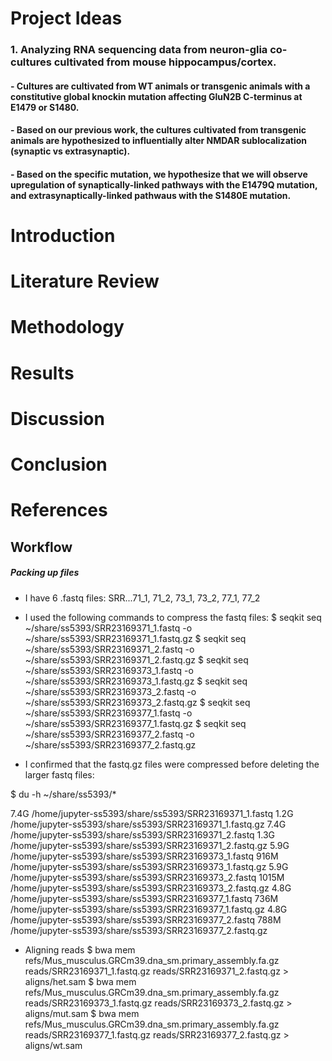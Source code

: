 # Project Ideas 

### 1. Analyzing RNA sequencing data from neuron-glia co-cultures cultivated from mouse hippocampus/cortex.
#### - Cultures are cultivated from WT animals or transgenic animals with a constitutive global knockin mutation affecting GluN2B C-terminus at E1479 or S1480. 
#### - Based on our previous work, the cultures cultivated from transgenic animals are hypothesized to influentially alter NMDAR sublocalization (synaptic vs extrasynaptic).
#### - Based on the specific mutation, we hypothesize that we will observe upregulation of synaptically-linked pathways with the E1479Q mutation, and extrasynaptically-linked pathwaus with the S1480E mutation.


# Introduction

# Literature Review

# Methodology

# Results

# Discussion

# Conclusion

# References


## Workflow

##### Packing up files 
 - I have 6 .fastq files: SRR...71_1, 71_2, 73_1, 73_2, 77_1, 77_2 
 
 - I used the following commands to compress the fastq files:
$ seqkit seq ~/share/ss5393/SRR23169371_1.fastq -o ~/share/ss5393/SRR23169371_1.fastq.gz
$ seqkit seq ~/share/ss5393/SRR23169371_2.fastq -o ~/share/ss5393/SRR23169371_2.fastq.gz
$ seqkit seq ~/share/ss5393/SRR23169373_1.fastq -o ~/share/ss5393/SRR23169373_1.fastq.gz
$ seqkit seq ~/share/ss5393/SRR23169373_2.fastq -o ~/share/ss5393/SRR23169373_2.fastq.gz
$ seqkit seq ~/share/ss5393/SRR23169377_1.fastq -o ~/share/ss5393/SRR23169377_1.fastq.gz
$ seqkit seq ~/share/ss5393/SRR23169377_2.fastq -o ~/share/ss5393/SRR23169377_2.fastq.gz

- I confirmed that the fastq.gz files were compressed before deleting the larger fastq files: 

$ du -h ~/share/ss5393/*

7.4G    /home/jupyter-ss5393/share/ss5393/SRR23169371_1.fastq
1.2G    /home/jupyter-ss5393/share/ss5393/SRR23169371_1.fastq.gz
7.4G    /home/jupyter-ss5393/share/ss5393/SRR23169371_2.fastq
1.3G    /home/jupyter-ss5393/share/ss5393/SRR23169371_2.fastq.gz
5.9G    /home/jupyter-ss5393/share/ss5393/SRR23169373_1.fastq
916M    /home/jupyter-ss5393/share/ss5393/SRR23169373_1.fastq.gz
5.9G    /home/jupyter-ss5393/share/ss5393/SRR23169373_2.fastq
1015M   /home/jupyter-ss5393/share/ss5393/SRR23169373_2.fastq.gz
4.8G    /home/jupyter-ss5393/share/ss5393/SRR23169377_1.fastq
736M    /home/jupyter-ss5393/share/ss5393/SRR23169377_1.fastq.gz
4.8G    /home/jupyter-ss5393/share/ss5393/SRR23169377_2.fastq
788M    /home/jupyter-ss5393/share/ss5393/SRR23169377_2.fastq.gz


- Aligning reads
$ bwa mem refs/Mus_musculus.GRCm39.dna_sm.primary_assembly.fa.gz reads/SRR23169371_1.fastq.gz reads/SRR23169371_2.fastq.gz  > aligns/het.sam
$ bwa mem refs/Mus_musculus.GRCm39.dna_sm.primary_assembly.fa.gz reads/SRR23169373_1.fastq.gz reads/SRR23169373_2.fastq.gz  > aligns/mut.sam
$ bwa mem refs/Mus_musculus.GRCm39.dna_sm.primary_assembly.fa.gz reads/SRR23169377_1.fastq.gz reads/SRR23169377_2.fastq.gz > aligns/wt.sam

